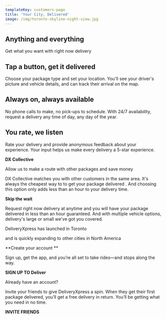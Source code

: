 ```yaml
---
templateKey: customers-page
title: 'Your City, Delivered'
image: /img/toronto-skyline-night-view.jpg
---
```

## Anything and everything

Get what you want with right now delivery

## Tap a button, get it delivered

Choose your package type and set your location. You'll see your driver's picture and vehicle details, and can track their arrival on the map.

## Always on, always available

No phone calls to make, no pick-ups to schedule. With 24/7 availability, request a delivery any time of day, any day of the year.

## You rate, we listen

Rate your delivery and provide anonymous feedback about your experience. Your input helps us make every delivery a 5-star experience.

**DX Collective**

Allow us to make a route with other packages and save money

DX Collective matches you with other customers in the same area. It's always the cheapest way to to get your package delivered . And choosing this option only adds less than an hour to your delivery time.

**Skip the wait**

Request right now delivery at anytime and you will have your package delivered in less than an hour guaranteed. And with multiple vehicle options, delivery's large or small we've got you covered.

DeliveryXpress has launched in Toronto

and is quickly expanding to other cities in North America

**Create your account
**

Sign up, get the app, and you’re all set to take rides—and stops along the way.

**SIGN UP TO Deliver**

Already have an account?

Invite your friends to give DeliveryXpress a spin. When they get their first package delivered, you’ll get a free delivery in return. You’ll be getting what you need in no time.

**INVITE FRIENDS**
